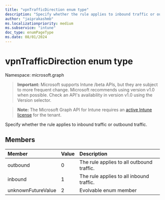 ```yaml
---
title: "vpnTrafficDirection enum type"
description: "Specify whether the rule applies to inbound traffic or outbound traffic."
author: "jaiprakashmb"
ms.localizationpriority: medium
ms.subservice: "intune"
doc_type: enumPageType
ms.date: 08/01/2024
---
```


# vpnTrafficDirection enum type

Namespace: microsoft.graph

> **Important:** Microsoft supports Intune /beta APIs, but they are subject to more frequent change. Microsoft recommends using version v1.0 when possible. Check an API's availability in version v1.0 using the Version selector.

> **Note:** The Microsoft Graph API for Intune requires an [active Intune license](https://go.microsoft.com/fwlink/?linkid=839381) for the tenant.

Specify whether the rule applies to inbound traffic or outbound traffic.

## Members
|Member|Value|Description|
|:---|:---|:---|
|outbound|0|The rule applies to all outbound traffic.|
|inbound|1|The rule applies to all inbound traffic.|
|unknownFutureValue|2|Evolvable enum member|